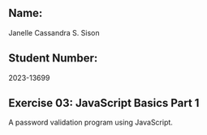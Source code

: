 ## Name:
Janelle Cassandra S. Sison

## Student Number:
2023-13699

## Exercise 03: JavaScript Basics Part 1
A password validation program using JavaScript.
